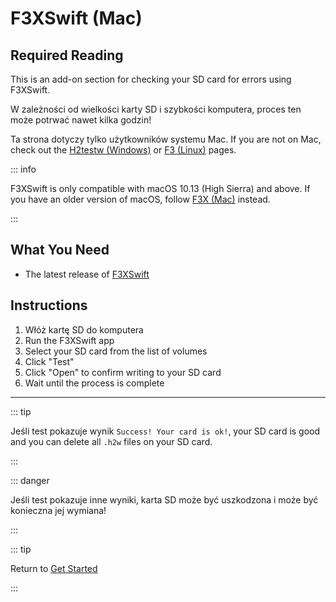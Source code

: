 # F3XSwift (Mac)

## Required Reading

This is an add-on section for checking your SD card for errors using F3XSwift.

W zależności od wielkości karty SD i szybkości komputera, proces ten może potrwać nawet kilka godzin!

Ta strona dotyczy tylko użytkowników systemu Mac. If you are not on Mac, check out the [H2testw (Windows)](h2testw-\(windows\)) or [F3 (Linux)](f3-\(linux\)) pages.

::: info

F3XSwift is only compatible with macOS 10.13 (High Sierra) and above. If you have an older version of macOS, follow [F3X (Mac)](f3x-\(mac\)) instead.

:::

## What You Need

- The latest release of [F3XSwift](https://github.com/vrunkel/F3XSwift/releases/latest)

## Instructions

1. Włóż kartę SD do komputera
2. Run the F3XSwift app
3. Select your SD card from the list of volumes
4. Click "Test"
5. Click "Open" to confirm writing to your SD card
6. Wait until the process is complete

___

::: tip

Jeśli test pokazuje wynik `Success! Your card is ok!`, your SD card is good and you can delete all `.h2w` files on your SD card.

:::

::: danger

Jeśli test pokazuje inne wyniki, karta SD może być uszkodzona i może być konieczna jej wymiana!

:::

::: tip

Return to [Get Started](get-started)

:::
